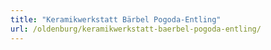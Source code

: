 ```yaml
---
title: "Keramikwerkstatt Bärbel Pogoda-Entling"
url: /oldenburg/keramikwerkstatt-baerbel-pogoda-entling/
---
```

